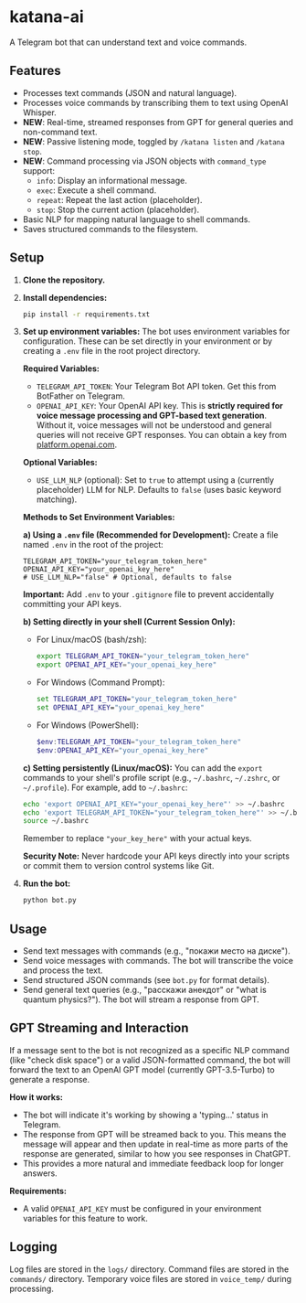 # katana-ai

A Telegram bot that can understand text and voice commands.

## Features

-   Processes text commands (JSON and natural language).
-   Processes voice commands by transcribing them to text using OpenAI Whisper.
-   **NEW**: Real-time, streamed responses from GPT for general queries and non-command text.
-   **NEW**: Passive listening mode, toggled by `/katana listen` and `/katana stop`.
-   **NEW**: Command processing via JSON objects with `command_type` support:
    -   `info`: Display an informational message.
    -   `exec`: Execute a shell command.
    -   `repeat`: Repeat the last action (placeholder).
    -   `stop`: Stop the current action (placeholder).
-   Basic NLP for mapping natural language to shell commands.
-   Saves structured commands to the filesystem.

## Setup

1.  **Clone the repository.**
2.  **Install dependencies:**
    ```bash
    pip install -r requirements.txt
    ```
3.  **Set up environment variables:**
    The bot uses environment variables for configuration. These can be set directly in your environment or by creating a `.env` file in the root project directory.

    **Required Variables:**
    *   `TELEGRAM_API_TOKEN`: Your Telegram Bot API token. Get this from BotFather on Telegram.
    *   `OPENAI_API_KEY`: Your OpenAI API key. This is **strictly required for voice message processing and GPT-based text generation**. Without it, voice messages will not be understood and general queries will not receive GPT responses. You can obtain a key from [platform.openai.com](https://platform.openai.com/).

    **Optional Variables:**
    *   `USE_LLM_NLP` (optional): Set to `true` to attempt using a (currently placeholder) LLM for NLP. Defaults to `false` (uses basic keyword matching).

    **Methods to Set Environment Variables:**

    **a) Using a `.env` file (Recommended for Development):**
    Create a file named `.env` in the root of the project:
    ```env
    TELEGRAM_API_TOKEN="your_telegram_token_here"
    OPENAI_API_KEY="your_openai_key_here"
    # USE_LLM_NLP="false" # Optional, defaults to false
    ```
    **Important:** Add `.env` to your `.gitignore` file to prevent accidentally committing your API keys.

    **b) Setting directly in your shell (Current Session Only):**
    *   For Linux/macOS (bash/zsh):
        ```bash
        export TELEGRAM_API_TOKEN="your_telegram_token_here"
        export OPENAI_API_KEY="your_openai_key_here"
        ```
    *   For Windows (Command Prompt):
        ```cmd
        set TELEGRAM_API_TOKEN="your_telegram_token_here"
        set OPENAI_API_KEY="your_openai_key_here"
        ```
    *   For Windows (PowerShell):
        ```powershell
        $env:TELEGRAM_API_TOKEN="your_telegram_token_here"
        $env:OPENAI_API_KEY="your_openai_key_here"
        ```

    **c) Setting persistently (Linux/macOS):**
    You can add the `export` commands to your shell's profile script (e.g., `~/.bashrc`, `~/.zshrc`, or `~/.profile`). For example, add to `~/.bashrc`:
    ```bash
    echo 'export OPENAI_API_KEY="your_openai_key_here"' >> ~/.bashrc
    echo 'export TELEGRAM_API_TOKEN="your_telegram_token_here"' >> ~/.bashrc
    source ~/.bashrc
    ```
    Remember to replace `"your_key_here"` with your actual keys.

    **Security Note:** Never hardcode your API keys directly into your scripts or commit them to version control systems like Git.

4.  **Run the bot:**
    ```bash
    python bot.py
    ```

## Usage

-   Send text messages with commands (e.g., "покажи место на диске").
-   Send voice messages with commands. The bot will transcribe the voice and process the text.
-   Send structured JSON commands (see `bot.py` for format details).
-   Send general text queries (e.g., "расскажи анекдот" or "what is quantum physics?"). The bot will stream a response from GPT.

## GPT Streaming and Interaction

If a message sent to the bot is not recognized as a specific NLP command (like "check disk space") or a valid JSON-formatted command, the bot will forward the text to an OpenAI GPT model (currently GPT-3.5-Turbo) to generate a response.

**How it works:**
-   The bot will indicate it's working by showing a 'typing...' status in Telegram.
-   The response from GPT will be streamed back to you. This means the message will appear and then update in real-time as more parts of the response are generated, similar to how you see responses in ChatGPT.
-   This provides a more natural and immediate feedback loop for longer answers.

**Requirements:**
-   A valid `OPENAI_API_KEY` must be configured in your environment variables for this feature to work.

## Logging

Log files are stored in the `logs/` directory.
Command files are stored in the `commands/` directory.
Temporary voice files are stored in `voice_temp/` during processing.